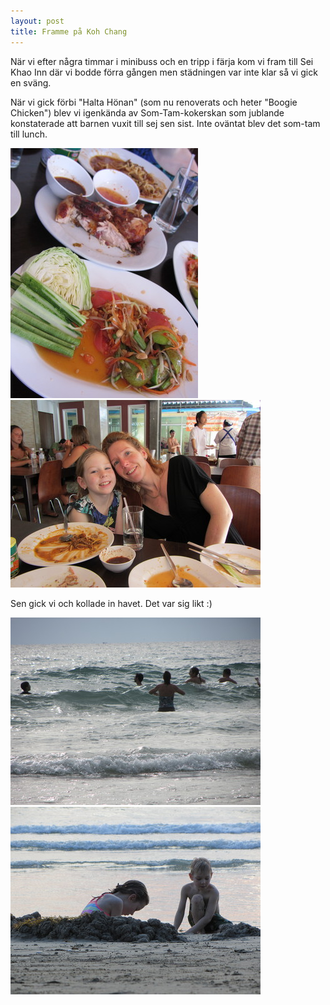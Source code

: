 ```yaml
---
layout: post
title: Framme på Koh Chang
---
```



När vi efter några timmar i minibuss och en tripp i färja kom vi fram till Sei Khao Inn där vi bodde förra gången men städningen var inte klar så vi gick en sväng.

När vi gick förbi "Halta Hönan" (som nu renoverats och heter "Boogie Chicken") blev vi igenkända av Som-Tam-kokerskan som jublande konstaterade att barnen vuxit till sej sen sist. Inte oväntat blev det som-tam till lunch.

<a href="/images/2012-01-02/IMG_0062.JPG"><img src="/images/2012-01-02/thumbnails/IMG_0062.JPG" /></a>
<a href="/images/2012-01-02/IMG_0063.JPG"><img src="/images/2012-01-02/thumbnails/IMG_0063.JPG" /></a>

Sen gick vi och kollade in havet. Det var sig likt :)

<a href="/images/2012-01-02/IMG_0065.JPG"><img src="/images/2012-01-02/thumbnails/IMG_0065.JPG" /></a>
<a href="/images/2012-01-02/IMG_0072.JPG"><img src="/images/2012-01-02/thumbnails/IMG_0072.JPG" /></a>

